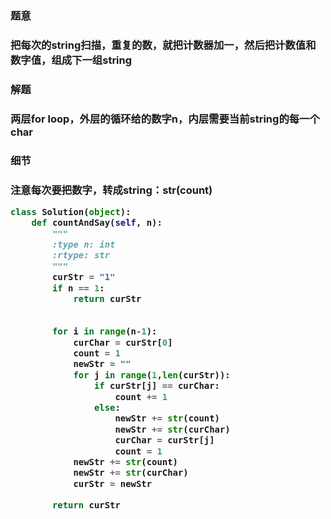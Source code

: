 
<h3>题意<h3>
<p>把每次的string扫描，重复的数，就把计数器加一，然后把计数值和数字值，组成下一组string<p>

<h3>解题<h3>
<p>两层for loop，外层的循环给的数字n，内层需要当前string的每一个char<p>

<h3>细节<h3>
<p>注意每次要把数字，转成string：str(count)<p>


```python
class Solution(object):
    def countAndSay(self, n):
        """
        :type n: int
        :rtype: str
        """
        curStr = "1"
        if n == 1:
            return curStr
        
        
        for i in range(n-1):
            curChar = curStr[0]
            count = 1
            newStr = ""
            for j in range(1,len(curStr)):
                if curStr[j] == curChar:
                    count += 1
                else:
                    newStr += str(count)
                    newStr += str(curChar)
                    curChar = curStr[j]
                    count = 1
            newStr += str(count)
            newStr += str(curChar)
            curStr = newStr
        
        return curStr
```
